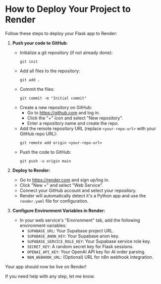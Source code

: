 # How to Deploy Your Project to Render

Follow these steps to deploy your Flask app to Render:

1.  **Push your code to GitHub:**
    *   Initialize a git repository (if not already done):
        ```
        git init
        ```
    *   Add all files to the repository:
        ```
        git add .
        ```
    *   Commit the files:
        ```
        git commit -m "Initial commit"
        ```
    *   Create a new repository on GitHub:
        *   Go to https://github.com and log in.
        *   Click the "+" icon and select "New repository".
        *   Enter a repository name and create the repo.
    *   Add the remote repository URL (replace `<your-repo-url>` with your GitHub repo URL):
        ```
        git remote add origin <your-repo-url>
        ```
    *   Push the code to GitHub:
        ```
        git push -u origin main
        ```

2.  **Deploy to Render:**
    *   Go to https://render.com and sign up/log in.
    *   Click "New +" and select "Web Service".
    *   Connect your GitHub account and select your repository.
    *   Render will automatically detect it's a Python app and use the `render.yaml` file for configuration.

3.  **Configure Environment Variables in Render:**
    *   In your web service's "Environment" tab, add the following environment variables:
        *   `SUPABASE_URL`: Your Supabase project URL.
        *   `SUPABASE_ANON_KEY`: Your Supabase anon key.
        *   `SUPABASE_SERVICE_ROLE_KEY`: Your Supabase service role key.
        *   `SECRET_KEY`: A random secret key for Flask sessions.
        *   `OPENAI_API_KEY`: Your OpenAI API key for AI order parsing.
        *   `N8N_WEBHOOK_URL`: (Optional) URL for n8n webhook integration.

Your app should now be live on Render!

If you need help with any step, let me know.
